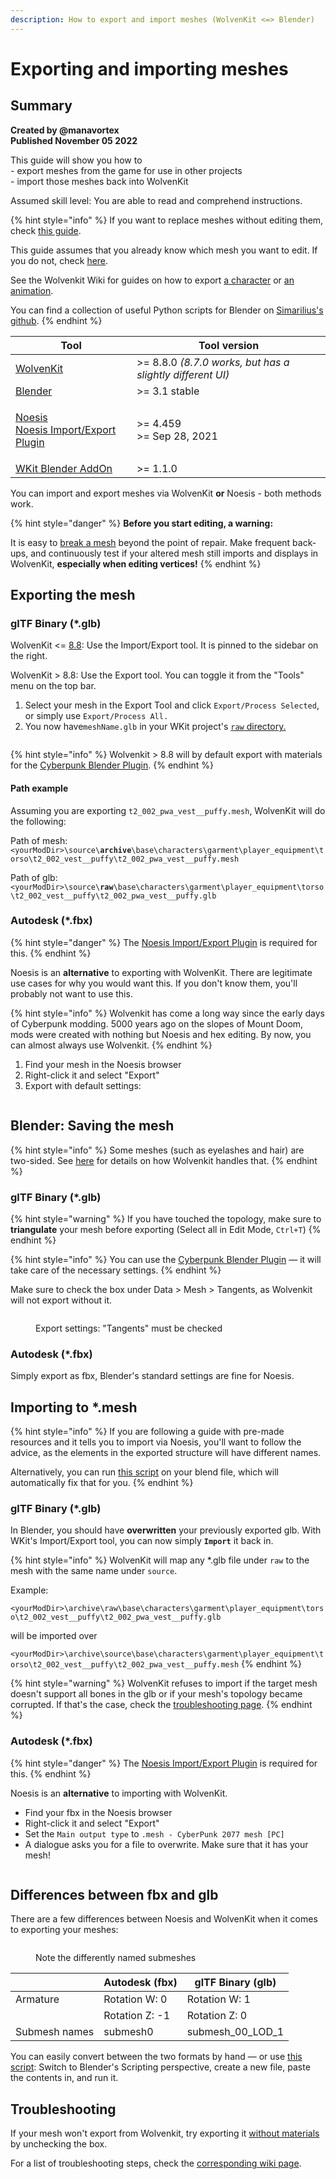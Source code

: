 ```yaml
---
description: How to export and import meshes (WolvenKit <=> Blender)
---
```


# Exporting and importing meshes

## Summary <a href="#summary" id="summary"></a>

**Created by @manavortex**\
**Published November 05 2022**

This guide will show you how to\
\- export meshes from the game for use in other projects\
\- import those meshes back into WolvenKit

Assumed skill level: You are able to read and comprehend instructions.

{% hint style="info" %}
If you want to replace meshes without editing them, check [this guide](../../../modding-guides/items-equipment/editing-existing-items/replace-a-player-item-with-an-npc-item.md).

This guide assumes that you already know which mesh you want to edit. If you do not, check [here](../../references-lists-and-overviews/equipment/spawn-codes-baseids-hashes.md#from-a-baseid-to-an-items-materials).

See the Wolvenkit Wiki for guides on how to export [a character](https://wiki.redmodding.org/wolvenkit/guides/modding-community/exporting-to-blender) or [an animation](https://wiki.redmodding.org/wolvenkit/guides/modding-community/exporting-to-blender/exporting-rigs-and-anims).

You can find a collection of useful Python scripts for Blender on [Simarilius's github](https://github.com/Simarilius-uk/CP2077\_BlenderScripts/).
{% endhint %}

| Tool                                                                                                                                                                                                                       | Tool version                                              |
| -------------------------------------------------------------------------------------------------------------------------------------------------------------------------------------------------------------------------- | --------------------------------------------------------- |
| [WolvenKit](https://github.com/WolvenKit/Wolvenkit/releases)                                                                                                                                                               | >= 8.8.0 _(8.7.0 works, but has a slightly different UI)_ |
| [Blender](https://www.blender.org/download/)                                                                                                                                                                               | >= 3.1 stable                                             |
| <p><a href="https://richwhitehouse.com/index.php?content=inc_projects.php">Noesis</a><br><a href="https://github.com/alphazolam/fmt_CP77mesh?msclkid=384152bfaa5611ecbad0234dbe6a5c45">Noesis Import/Export Plugin</a></p> | <p>>= 4.459<br>>= Sep 28, 2021</p>                        |
| [WKit Blender AddOn](https://github.com/WolvenKit/Cyberpunk-Blender-add-on)[ ](https://github.com/WolvenKit/Cyberpunk-Blender-add-on)                                                                                      | >= 1.1.0                                                  |

You can import and export meshes via WolvenKit **or** Noesis - both methods work.&#x20;

{% hint style="danger" %}
**Before you start editing, a warning:**

It is easy to [break a mesh](./#troubleshooting-i-cant-import-my-mesh) beyond the point of repair. Make frequent back-ups, and continuously test if your altered mesh still imports and displays in WolvenKit, **especially when editing vertices!**
{% endhint %}

## Exporting the mesh

### glTF Binary (\*.glb)

WolvenKit <= [8.8](https://github.com/WolvenKit/WolvenKit/releases/tag/8.8.0): Use the Import/Export tool. It is pinned to the sidebar on the right.

WolvenKit > 8.8: Use the Export tool. You can toggle it from the "Tools" menu on the top bar.

1. Select your mesh in the Export Tool and click `Export/Process Selected`, or simply use `Export/Process All.`
2. You now have`meshName.glb` in your WKit project's [`raw` directory.](./#path-example)

<figure><img src="../../../.gitbook/assets/textured_items_raw_files.png" alt=""><figcaption></figcaption></figure>

{% hint style="info" %}
Wolvenkit > 8.8 will by default export with materials for the [Cyberpunk Blender Plugin](https://github.com/WolvenKit/Cyberpunk-Blender-add-on).
{% endhint %}

#### Path example&#x20;

Assuming you are exporting `t2_002_pwa_vest__puffy.mesh`, WolvenKit will do the following:

Path of mesh: `<yourModDir>\source\`**`archive`**`\base\characters\garment\player_equipment\torso\t2_002_vest__puffy\t2_002_pwa_vest__puffy.mesh`

Path of glb: `<yourModDir>\source\`**`raw`**`\base\characters\garment\player_equipment\torso\t2_002_vest__puffy\t2_002_pwa_vest__puffy.glb`

### Autodesk (\*.fbx)

{% hint style="danger" %}
The [Noesis Import/Export Plugin](https://github.com/alphazolam/fmt\_CP77mesh?msclkid=384152bfaa5611ecbad0234dbe6a5c45) is required for this.
{% endhint %}

Noesis is an **alternative** to exporting with WolvenKit. There are legitimate use cases for why you would want this. If you don't know them, you'll probably not want to use this.

{% hint style="info" %}
Wolvenkit has come a long way since the early days of Cyberpunk modding. 5000 years ago on the slopes of Mount Doom, mods were created with nothing but Noesis and hex editing. By now, you can almost always use Wolvenkit.
{% endhint %}

1. Find your mesh in the Noesis browser
2. Right-click it and select "Export"
3. Export with default settings:

<figure><img src="../../../.gitbook/assets/noesis_mesh_export.png" alt=""><figcaption></figcaption></figure>

## Blender: Saving the mesh

{% hint style="info" %}
Some meshes (such as eyelashes and hair) are two-sided. See [here](../models-and-meshes.md#import-export-\_doubled) for details on how Wolvenkit handles that.
{% endhint %}

### glTF Binary  (\*.glb)

{% hint style="warning" %}
If you have touched the topology, make sure to **triangulate** your mesh before exporting (Select all in Edit Mode, `Ctrl+T`)
{% endhint %}

{% hint style="info" %}
You can use the [Cyberpunk Blender Plugin](https://github.com/WolvenKit/Cyberpunk-Blender-add-on) — it will take care of the necessary settings.
{% endhint %}

Make sure to check the box under Data > Mesh > Tangents, as Wolvenkit will not export without it.

<figure><img src="https://i.imgur.com/eauWYiF.png" alt=""><figcaption><p>Export settings: "Tangents" must be checked</p></figcaption></figure>

### Autodesk (\*.fbx)

Simply export as fbx, Blender's standard settings are fine for Noesis.

## Importing to \*.mesh

{% hint style="info" %}
If you are following a guide with pre-made resources and it tells you to import via Noesis, you'll want to follow the advice, as the elements in the exported structure will have different names.

Alternatively, you can run [this script](https://github.com/manavortex/code\_snippets/blob/master/py/blender/convert\_gltf\_fbx.py) on your blend file, which will automatically fix that for you.
{% endhint %}

### glTF Binary (\*.glb)

In Blender, you should have **overwritten** your previously exported glb. With WKit's Import/Export tool, you can now simply **`Import`** it back in.

{% hint style="info" %}
WolvenKit will map any \*.glb file under `raw` to the mesh with the same name under `source`.

Example:

`<yourModDir>\archive\raw\base\characters\garment\player_equipment\torso\t2_002_vest__puffy\t2_002_pwa_vest__puffy.glb`&#x20;

will be imported over

`<yourModDir>\archive\source\base\characters\garment\player_equipment\torso\t2_002_vest__puffy\t2_002_pwa_vest__puffy.mesh`
{% endhint %}

{% hint style="warning" %}
WolvenKit refuses to import if the target mesh doesn't support all bones in the glb or if your mesh's topology became corrupted. If that's the case, check the [troubleshooting page](../self-made-normal-maps/troubleshooting-normal-maps.md).
{% endhint %}

### Autodesk (\*.fbx)

{% hint style="danger" %}
The [Noesis Import/Export Plugin](https://github.com/alphazolam/fmt\_CP77mesh?msclkid=384152bfaa5611ecbad0234dbe6a5c45) is required for this.
{% endhint %}

Noesis is an **alternative** to importing with WolvenKit.

* Find your fbx in the Noesis browser
* Right-click it and select "Export"
* Set the `Main output type` to `.mesh - CyberPunk 2077 mesh [PC]`
* A dialogue asks you for a file to overwrite. Make sure that it has your mesh!

<figure><img src="../../../.gitbook/assets/noesis_mesh_import.png" alt=""><figcaption></figcaption></figure>

## Differences between fbx and glb

There are a few differences between Noesis and WolvenKit when it comes to exporting your meshes:

<figure><img src="../../../.gitbook/assets/import_noesis_glb_armature_differences.png" alt=""><figcaption><p>Note the differently named submeshes</p></figcaption></figure>

|               | Autodesk (fbx) | glTF Binary (glb)   |
| ------------- | -------------- | ------------------- |
| Armature      | Rotation W: 0  | Rotation W: 1       |
|               | Rotation Z: -1 | Rotation Z: 0       |
| Submesh names | submesh0       | submesh\_00\_LOD\_1 |

You can easily convert between the two formats by hand — or use [this script](https://github.com/manavortex/code\_snippets/blob/master/py/blender/convert\_gltf\_fbx.py): Switch to Blender's Scripting perspective, create a new file, paste the contents in, and run it.

## Troubleshooting

If your mesh won't export from Wolvenkit, try exporting it [without materials](./#exporting-with-materials) by unchecking the box.&#x20;

For a list of troubleshooting steps, check the [corresponding wiki page](../troubleshooting-your-mesh-edits.md).
